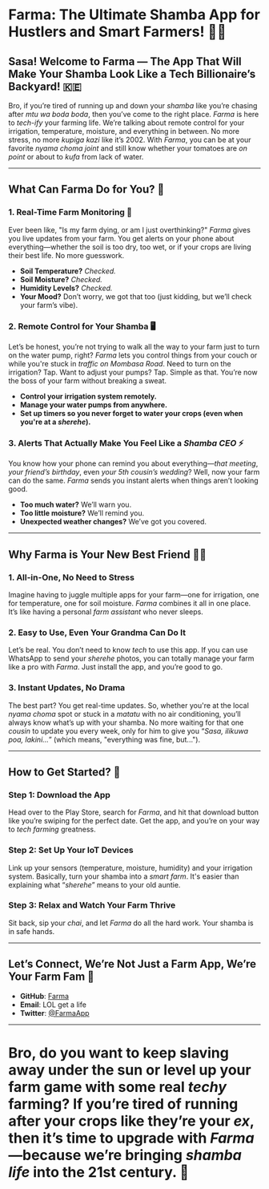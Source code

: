 # **Farma: The Ultimate Shamba App for Hustlers and Smart Farmers!** 🚜🌱

## **Sasa! Welcome to Farma — The App That Will Make Your Shamba Look Like a Tech Billionaire’s Backyard!** 🇰🇪

Bro, if you’re tired of running up and down your *shamba* like you’re chasing after *mtu wa boda boda*, then you’ve come to the right place. *Farma* is here to *tech-ify* your farming life. We’re talking about remote control for your irrigation, temperature, moisture, and everything in between. No more stress, no more *kupiga kazi* like it’s 2002. With *Farma*, you can be at your favorite *nyama choma joint* and still know whether your tomatoes are *on point* or about to *kufa* from lack of water.

---

## **What Can Farma Do for You?** 🤔

### **1. Real-Time Farm Monitoring** 📱  
Ever been like, "Is my farm dying, or am I just overthinking?" *Farma* gives you live updates from your farm. You get alerts on your phone about everything—whether the soil is too dry, too wet, or if your crops are living their best life. No more guesswork.

- **Soil Temperature?** *Checked.*
- **Soil Moisture?** *Checked.*
- **Humidity Levels?** *Checked.*
- **Your Mood?** Don’t worry, we got that too (just kidding, but we’ll check your farm’s vibe).

### **2. Remote Control for Your Shamba** 🖥️  
Let’s be honest, you’re not trying to walk all the way to your farm just to turn on the water pump, right? *Farma* lets you control things from your couch or while you're stuck in *traffic on Mombasa Road*. Need to turn on the irrigation? Tap. Want to adjust your pumps? Tap. Simple as that. You’re now the boss of your farm without breaking a sweat.

- **Control your irrigation system remotely.**
- **Manage your water pumps from anywhere.**
- **Set up timers so you never forget to water your crops (even when you're at a *sherehe*).**

### **3. Alerts That Actually Make You Feel Like a *Shamba CEO*** ⚡  
You know how your phone can remind you about everything—*that meeting*, *your friend’s birthday*, even *your 5th cousin’s wedding*? Well, now your farm can do the same. *Farma* sends you instant alerts when things aren’t looking good.

- **Too much water?** We’ll warn you.
- **Too little moisture?** We’ll remind you.
- **Unexpected weather changes?** We’ve got you covered.

---

## **Why Farma is Your New Best Friend** 🤷‍♂️

### **1. All-in-One, No Need to Stress**  
Imagine having to juggle multiple apps for your farm—one for irrigation, one for temperature, one for soil moisture. *Farma* combines it all in one place. It’s like having a personal *farm assistant* who never sleeps.

### **2. Easy to Use, Even Your Grandma Can Do It**  
Let’s be real. You don’t need to know *tech* to use this app. If you can use WhatsApp to send your *sherehe* photos, you can totally manage your farm like a pro with *Farma*. Just install the app, and you’re good to go.

### **3. Instant Updates, No Drama**  
The best part? You get real-time updates. So, whether you're at the local *nyama choma* spot or stuck in a *matatu* with no air conditioning, you’ll always know what’s up with your shamba. No more waiting for that one *cousin* to update you every week, only for him to give you “*Sasa, ilikuwa poa, lakini…*” (which means, "everything was fine, but...").

---

## **How to Get Started?** 🚀

### **Step 1: Download the App**  
Head over to the Play Store, search for *Farma*, and hit that download button like you’re swiping for the perfect date. Get the app, and you’re on your way to *tech farming* greatness.

### **Step 2: Set Up Your IoT Devices**  
Link up your sensors (temperature, moisture, humidity) and your irrigation system. Basically, turn your shamba into a *smart farm*. It's easier than explaining what “*sherehe*” means to your old auntie.

### **Step 3: Relax and Watch Your Farm Thrive**  
Sit back, sip your *chai*, and let *Farma* do all the hard work. Your shamba is in safe hands.

---

## **Let’s Connect, We’re Not Just a Farm App, We’re Your Farm Fam** 💬

- **GitHub**: [Farma](https://github.com/innov-max/Farma)
- **Email**: LOL get a life
- **Twitter**: [@FarmaApp](#)

---

# Bro, do you want to keep slaving away under the sun or level up your farm game with some real *techy* farming? If you’re tired of running after your crops like they’re your *ex*, then it’s time to upgrade with *Farma*—because we’re bringing *shamba life* into the 21st century. 🌾
